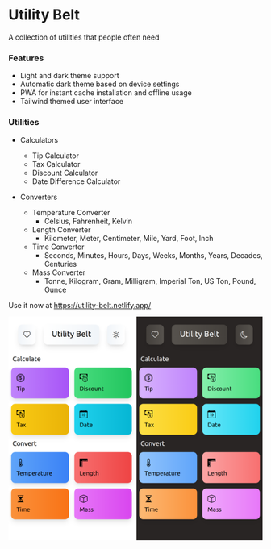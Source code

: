 # Utility Belt

A collection of utilities that people often need

### Features

- Light and dark theme support
- Automatic dark theme based on device settings
- PWA for instant cache installation and offline usage
- Tailwind themed user interface

### Utilities

- Calculators

  - Tip Calculator
  - Tax Calculator
  - Discount Calculator
  - Date Difference Calculator

- Converters

  - Temperature Converter
    - Celsius, Fahrenheit, Kelvin
  - Length Converter
    - Kilometer, Meter, Centimeter, Mile, Yard, Foot, Inch
  - Time Converter
    - Seconds, Minutes, Hours, Days, Weeks, Months, Years, Decades, Centuries
  - Mass Converter
    - Tonne, Kilogram, Gram, Milligram, Imperial Ton, US Ton, Pound, Ounce

Use it now at https://utility-belt.netlify.app/

<img src=".gh/ub-home.png" width=250 /> <img src=".gh/ub-home-dark.png" width=250 />
